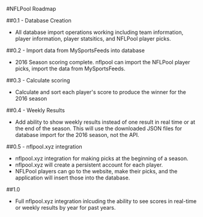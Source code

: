 #NFLPool Roadmap

##0.1 - Database Creation

* All database import operations working including team information,
player information, player statsitics, and NFLPool player picks.

##0.2 - Import data from MySportsFeeds into database

* 2016 Season scoring complete.  nflpool can import the NFLPool player picks,
import the data from MySportsFeeds.

##0.3 - Calculate scoring
* Calculate and sort each player's score to produce the winner for the 2016 season

##0.4 - Weekly Results

* Add ability to show weekly results instead of one result in real time or
at the end of the season. This will use the downloaded JSON files for database
import for the 2016 season, not the API.

##0.5 - nflpool.xyz integration
* nflpool.xyz integration for making picks at the beginning of a season.
* nflpool.xyz will create a persistent account for each player.
* NFLPool players can go to the website, make their picks, and the application
will insert those into the database.

##1.0
* Full nflpool.xyz integration inlcuding the ability to see scores in real-time
or weekly results by year for past years.

